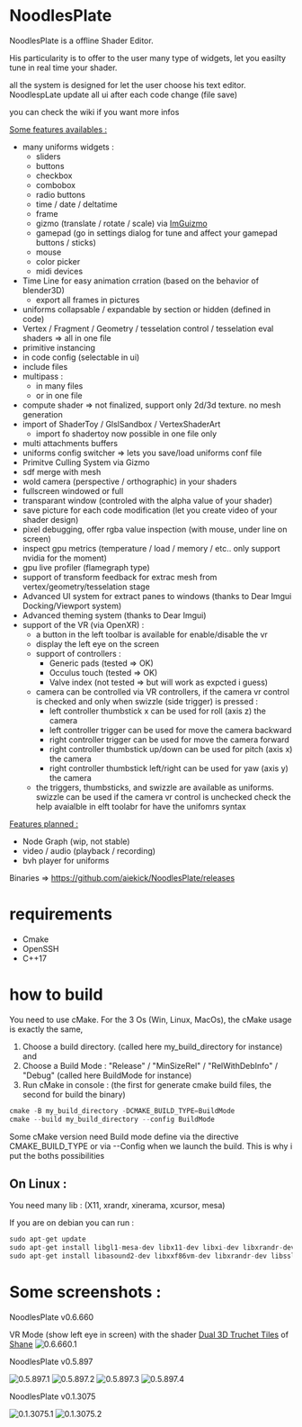 # NoodlesPlate

NoodlesPlate is a offline Shader Editor. 

His particularity is to offer to the user many type of widgets, let you easilty tune in real time your shader.

all the system is designed for let the user choose his text editor. NoodlespLate update all ui after each code change (file save)

you can check the wiki if you want more infos

<ins>Some features availables :</ins>
* many uniforms widgets :
  * sliders
  * buttons
  * checkbox
  * combobox
  * radio buttons
  * time / date / deltatime
  * frame
  * gizmo (translate / rotate / scale) via [ImGuizmo](https://github.com/CedricGuillemet/ImGuizmo)
  * gamepad (go in settings dialog for tune and affect your gamepad buttons / sticks)
  * mouse
  * color picker
  * midi devices
* Time Line for easy animation crration (based on the behavior of blender3D)
  * export all frames in pictures
* uniforms collapsable / expandable by section or hidden (defined in code)
* Vertex / Fragment / Geometry / tesselation control / tesselation eval shaders => all in one file
* primitive instancing
* in code config (selectable in ui)
* include files
* multipass :
  * in many files
  * or in one file
* compute shader => not finalized, support only 2d/3d texture. no mesh generation
* import of ShaderToy / GlslSandbox / VertexShaderArt
  * import fo shadertoy now possible in one file only
* multi attachments buffers
* uniforms config switcher => lets you save/load uniforms conf file
* Primitve Culling System via Gizmo
* sdf merge with mesh
* wold camera (perspective / orthographic) in your shaders
* fullscreen windowed or full
* transparant window (controled with the alpha value of your shader)
* save picture for each code modification (let you create video of your shader design)
* pixel debugging, offer rgba value inspection (with mouse, under line on screen)
* inspect gpu metrics (temperature / load / memory / etc.. only support nvidia for the moment)
* gpu live profiler (flamegraph type)
* support of transform feedback for extrac mesh from vertex/geometry/tesselation stage
* Advanced UI system for extract panes to windows (thanks to Dear Imgui Docking/Viewport system)
* Advanced theming system (thanks to Dear Imgui)
* support of the VR (via OpenXR) :
  * a button in the left toolbar is available for enable/disable the vr 
  * display the left eye on the screen
  * support of controllers : 
    * Generic pads (tested => OK)
    * Occulus touch (tested => OK)
    * Valve index (not tested => but will work as expcted i guess)
  * camera can be controlled via VR controllers, if the camera vr control is checked and only when swizzle (side trigger) is pressed :
    * left controller thumbstick x can be used for roll (axis z) the camera
    * left controller trigger can be used for move the camera backward
    * right controller trigger can be used for move the camera forward
    * right controller thumbstick up/down can be used for pitch (axis x) the camera
    * right controller thumbstick left/right can be used for yaw (axis y) the camera
  * the triggers, thumbsticks, and swizzle are available as uniforms. 
    swizzle can be used if the camera vr control is unchecked
    check the help avaialble in elft toolabr for have the unifomrs syntax
    
<ins>Features planned :</ins>
* Node Graph (wip, not stable)
* video / audio (playback / recording)
* bvh player for uniforms

Binaries => https://github.com/aiekick/NoodlesPlate/releases

# requirements

* Cmake
* OpenSSH
* C++17


# how to build

You need to use cMake.
For the 3 Os (Win, Linux, MacOs), the cMake usage is exactly the same, 

1) Choose a build directory. (called here my_build_directory for instance) and
2) Choose a Build Mode : "Release" / "MinSizeRel" / "RelWithDebInfo" / "Debug" (called here BuildMode for instance)
3) Run cMake in console : (the first for generate cmake build files, the second for build the binary)
```cpp
cmake -B my_build_directory -DCMAKE_BUILD_TYPE=BuildMode
cmake --build my_build_directory --config BuildMode
```

Some cMake version need Build mode define via the directive CMAKE_BUILD_TYPE or via --Config when we launch the build. 
This is why i put the boths possibilities

## On Linux :

You need many lib : (X11, xrandr, xinerama, xcursor, mesa)

If you are on debian you can run :  

```cpp
sudo apt-get update 
sudo apt-get install libgl1-mesa-dev libx11-dev libxi-dev libxrandr-dev libxinerama-dev libxcursor-dev
sudo apt-get install libasound2-dev libxxf86vm-dev libxrandr-dev libssl-dev libxcb-glx0-dev
```

# Some screenshots :

NoodlesPlate v0.6.660

VR Mode (show left eye in screen) with the shader [Dual 3D Truchet Tiles](https://www.shadertoy.com/view/4l2cD3) of [Shane](https://www.shadertoy.com/user/Shane)
![0.6.660.1](images/vlc_SNqaS5IBxD.jpg)

NoodlesPlate v0.5.897

![0.5.897.1](images/NoodlesPlate_Msvc_x64_N69aImL27C.png)
![0.5.897.2](images/NoodlesPlate_Msvc_x64_UXpK9TMq4S.png)
![0.5.897.3](images/NoodlesPlate_Msvc_x64_wPe36WwlZX.png)
![0.5.897.4](images/NoodlesPlate_Msvc_x64_ldzPsKLqlK.png)

NoodlesPlate v0.1.3075

![0.1.3075.1](images/NoodlesPlate_MSVC_x64_Release_2019-07-14_05-54-36.png)
![0.1.3075.2](images/NoodlesPlate_MSVC_x64_Release_2019-07-14_05-55-13.png)
